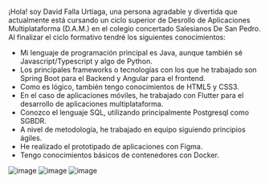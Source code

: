¡Hola! soy David Falla Urtiaga, una persona agradable y divertida que actualmente está cursando un ciclo superior de Desrollo de Aplicaciones Multiplataforma (D.A.M.) en el colegio concertado Salesianos De San Pedro.
Al finalizar el ciclo formativo tendré los siguientes conocimientos:

- Mi lenguaje de programación principal es Java, aunque también sé Javascript/Typescript y algo de Python.
- Los principales frameworks o tecnologías con los que he trabajado son Spring Boot para el Backend y Angular para el frontend.
- Como es lógico, también tengo conocimientos de  HTML5 y CSS3.
- En el caso de aplicaciones móviles, he trabajado con Flutter para el desarrollo de aplicaciones multiplataforma.
- Conozco el lenguaje SQL, utilizando principalmente Postgresql como SGBDR.
- A nivel de metodología, he trabajado en equipo siguiendo principios ágiles.
- He realizado el prototipado de aplicaciones con Figma.
- Tengo conocimientos básicos de contenedores con Docker.

![image](https://github.com/user-attachments/assets/a07c7c5c-c107-4ada-b96b-c3e632155927) ![image](https://github.com/user-attachments/assets/5131c78c-b98a-4cd6-ab86-3cefe8fce6a4) ![image](https://github.com/user-attachments/assets/9fc0ccd4-81cc-44a5-912e-37fbc154f0db)



